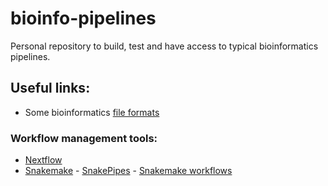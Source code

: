 # bioinfo-pipelines
Personal repository to build, test and have access to typical bioinformatics pipelines.

## Useful links:
* Some bioinformatics [file formats](https://samtools.github.io/hts-specs/)

### Workflow management tools:
* [Nextflow](https://www.nextflow.io/)
* [Snakemake](https://snakemake.readthedocs.io/en/stable/) - [SnakePipes](https://snakepipes.readthedocs.io/en/latest/) - [Snakemake workflows](https://github.com/orgs/snakemake-workflows/repositories?type=all)
